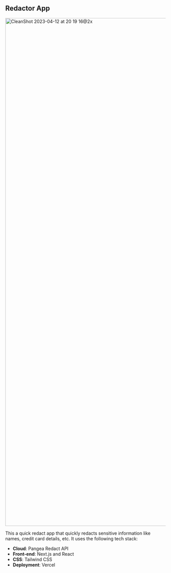 ## Redactor App

<img width="1590" alt="CleanShot 2023-04-12 at 20 19 16@2x" src="https://user-images.githubusercontent.com/12712988/231504021-d7276415-104c-4725-94b0-fb1c53c8c217.png">

This a quick redact app that quickly redacts sensitive information like names, credit card details, etc. It uses the following tech stack:

- **Cloud**: Pangea Redact API
- **Front-end**: Next.js and React
- **CSS**: Tailwind CSS
- **Deployment**: Vercel
